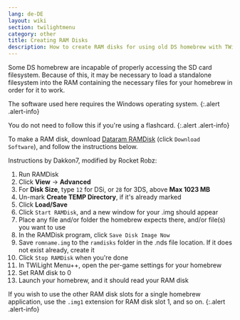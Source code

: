 ```yaml
---
lang: de-DE
layout: wiki
section: twilightmenu
category: other
title: Creating RAM Disks
description: How to create RAM disks for using old DS homebrew with TWiLight Menu++
---
```


Some DS homebrew are incapable of properly accessing the SD card filesystem. Because of this, it may be necessary to load a standalone filesystem into the RAM containing the necessary files for your homebrew in order for it to work.

The software used here requires the Windows operating system.
{:.alert .alert-info}

You do not need to follow this if you're using a flashcard.
{:.alert .alert-info}

To make a RAM disk, download [Dataram RAMDisk](http://memory.dataram.com/products-and-services/software/ramdisk#freeware) (click `Download Software`), and follow the instructions below.

Instructions by Dakkon7, modified by Rocket Robz:

1. Run RAMDisk
1. Click **View** -> **Advanced**
1. For **Disk Size**, type `12` for DSi, or `28` for 3DS, above **Max 1023 MB**
1. Un-mark **Create TEMP Directory**, if it's already marked
1. Click **Load/Save**
1. Click `Start RAMDisk`, and a new window for your .img should appear
1. Place any file and/or folder the homebrew expects there, and/or file(s) you want to use
1. In the RAMDisk program, click `Save Disk Image Now`
1. Save `romname.img` to the `ramdisks` folder in the .nds file location. If it does not exist already, create it
1. Click `Stop RAMDisk` when you're done
1. In TWiLight Menu++, open the per-game settings for your homebrew
1. Set RAM disk to 0
1. Launch your homebrew, and it should read your RAM disk

If you wish to use the other RAM disk slots for a single homebrew application, use the `.img1` extension for RAM disk slot 1, and so on.
{:.alert .alert-info}
